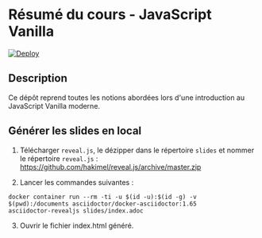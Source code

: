 # Résumé du cours - JavaScript Vanilla

[![Deploy](https://github.com/ibethus/js-but-s1/blob/main/.github/workflows/deploy.yml/badge.svg?branch=main)](https://github.com/ibethus/js-but-s1/blob/main/.github/workflows/deploy.yml)


## Description
Ce dépôt reprend toutes les notions abordées lors d'une introduction au JavaScript Vanilla moderne. 

## Générer les slides en local

1. Télécharger `reveal.js`, le dézipper dans le répertoire `slides` et nommer le répertoire `reveal.js` : https://github.com/hakimel/reveal.js/archive/master.zip


2. Lancer les commandes suivantes :
```
docker container run --rm -ti -u $(id -u):$(id -g) -v $(pwd):/documents asciidoctor/docker-asciidoctor:1.65 
asciidoctor-revealjs slides/index.adoc
```

3. Ouvrir le fichier index.html généré.